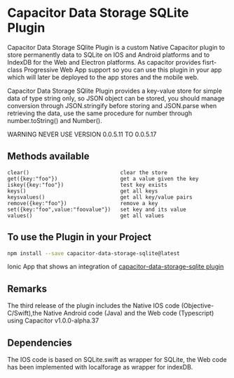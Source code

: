 # Capacitor Data Storage SQLite Plugin
Capacitor Data Storage SQlite  Plugin is a custom Native Capacitor plugin to store permanently data to SQLite on IOS and Android platforms and to IndexDB for the Web and Electron platforms.
As capacitor provides fisrt-class Progressive Web App support so you can use this plugin in your app which will later be deployed to the app stores and the mobile web.

Capacitor Data Storage SQlite Plugin provides a key-value store for simple data of type string only, so JSON object can be stored, you should manage conversion through JSON.stringify before storing and JSON.parse when retrieving the data, use the same procedure for number through number.toString() and Number().

WARNING  NEVER USE VERSION 0.0.5.11 TO 0.0.5.17

## Methods available

    clear()                             clear the store
    get({key:"foo"})                    get a value given the key           
    iskey({key:"foo"})                  test key exists
    keys()                              get all keys
    keysvalues()                        get all key/value pairs
    remove({key:"foo"})                 remove a key
    set({key:"foo",value:"foovalue"})   set key and its value
    values()                            get all values

## To use the Plugin in your Project
```bash
npm install --save capacitor-data-storage-sqlite@latest
```

Ionic App that shows an integration of [capacitor-data-storage-sqlite plugin](https://github.com/jepiqueau/ionic-capacitor-data-storage-sqlite)

## Remarks
The third release of the plugin includes the Native IOS code (Objective-C/Swift),the Native Android code (Java) and the Web code (Typescript) using Capacitor v1.0.0-alpha.37

## Dependencies
The IOS code is based on SQLite.swift as wrapper for SQLite, the Web code has been implemented with localforage  as wrapper for indexDB.


